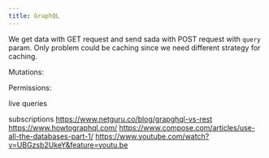 ```yaml
---
title: GraphQL
---
```


We get data with GET request and send sada with POST request with `query` param.
Only problem could be caching since we need different strategy for caching.

Mutations:

Permissions:

live queries

subscriptions
https://www.netguru.co/blog/grapghql-vs-rest
https://www.howtographql.com/
https://www.compose.com/articles/use-all-the-databases-part-1/
https://www.youtube.com/watch?v=UBGzsb2UkeY&feature=youtu.be
